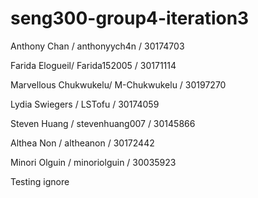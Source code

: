 # seng300-group4-iteration3

Anthony Chan / anthonyych4n / 30174703

Farida Elogueil/ Farida152005 / 30171114

Marvellous Chukwukelu/ M-Chukwukelu / 30197270

Lydia Swiegers / LSTofu / 30174059

Steven Huang / stevenhuang007 / 30145866

Althea Non / altheanon / 30172442

Minori Olguin / minoriolguin / 30035923

Testing ignore
